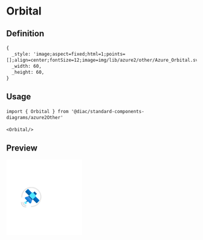 # Orbital

## Definition

```
{
  _style: 'image;aspect=fixed;html=1;points=[];align=center;fontSize=12;image=img/lib/azure2/other/Azure_Orbital.svg;strokeColor=none;',
  _width: 60,
  _height: 60,
}
```

## Usage

```
import { Orbital } from '@diac/standard-components-diagrams/azure2Other'

<Orbital/>
```

## Preview

<img src="./orbital.png" width="200"/>
